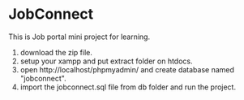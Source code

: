 # JobConnect
This is Job portal mini project for learning.

1. download the zip file.
2. setup your xampp and put extract folder on htdocs.
3. open http://localhost/phpmyadmin/  and create database named "jobconnect".
4. import the jobconnect.sql file from db folder and run the project.

